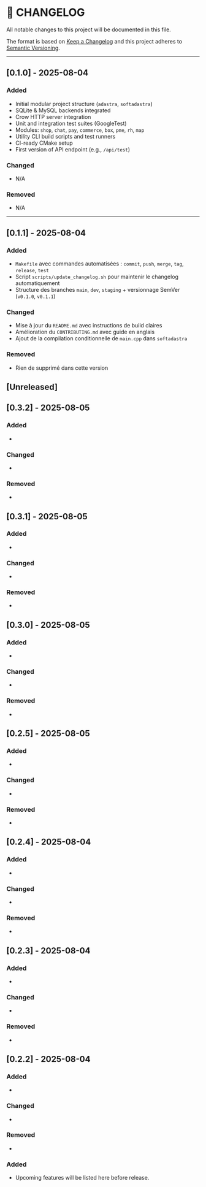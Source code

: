# 📜 CHANGELOG

All notable changes to this project will be documented in this file.

The format is based on [Keep a Changelog](https://keepachangelog.com/en/1.0.0/)
and this project adheres to [Semantic Versioning](https://semver.org/spec/v2.0.0.html).

---

## [0.1.0] - 2025-08-04

### Added

- Initial modular project structure (`adastra`, `softadastra`)
- SQLite & MySQL backends integrated
- Crow HTTP server integration
- Unit and integration test suites (GoogleTest)
- Modules: `shop`, `chat`, `pay`, `commerce`, `box`, `pme`, `rh`, `map`
- Utility CLI build scripts and test runners
- CI-ready CMake setup
- First version of API endpoint (e.g., `/api/test`)

### Changed

- N/A

### Removed

- N/A

---

## [0.1.1] - 2025-08-04

### Added

- `Makefile` avec commandes automatisées : `commit`, `push`, `merge`, `tag`, `release`, `test`
- Script `scripts/update_changelog.sh` pour maintenir le changelog automatiquement
- Structure des branches `main`, `dev`, `staging` + versionnage SemVer (`v0.1.0`, `v0.1.1`)

### Changed

- Mise à jour du `README.md` avec instructions de build claires
- Amélioration du `CONTRIBUTING.md` avec guide en anglais
- Ajout de la compilation conditionnelle de `main.cpp` dans `softadastra`

### Removed

- Rien de supprimé dans cette version

## [Unreleased]
## [0.3.2] - 2025-08-05

### Added
- 

### Changed
- 

### Removed
- 


## [0.3.1] - 2025-08-05

### Added
- 

### Changed
- 

### Removed
- 


## [0.3.0] - 2025-08-05

### Added
- 

### Changed
- 

### Removed
- 


## [0.2.5] - 2025-08-05

### Added
- 

### Changed
- 

### Removed
- 


## [0.2.4] - 2025-08-04

### Added
- 

### Changed
- 

### Removed
- 


## [0.2.3] - 2025-08-04

### Added
- 

### Changed
- 

### Removed
- 


## [0.2.2] - 2025-08-04

### Added
- 

### Changed
- 

### Removed
- 



### Added

- Upcoming features will be listed here before release.
